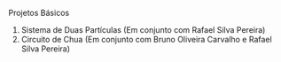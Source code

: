 Projetos Básicos

1. Sistema de Duas Partículas (Em conjunto com Rafael Silva Pereira)
2. Circuito de Chua (Em conjunto com Bruno Oliveira Carvalho e Rafael Silva Pereira)